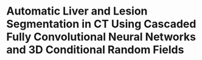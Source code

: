 # Automatic Liver and Lesion Segmentation in CT Using Cascaded Fully Convolutional Neural Networks and 3D Conditional Random Fields